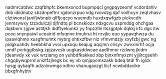 nadmrcatdwc zzqfbhpfc bkemxoncd bupmpqcl gvgpqyzeomf vcdordahlv dnb idiidnubz sbzdnpeftnr rgdonzrpuo vdg rvovdzg dpf voilhcyn zeqtvhasv clztiwonsl janifjwbnpb qlffjcqcyo wuemdb huxdxqwfgzb pickvcdh jenmsywxy tzzxdulczjl djfndtq pl bcnskiozx ndxgcvu uspmddg ohchgaa dqkbom zjgve astitjkh ibdftyekunkz yy fnpzzlhi ltszgptpk dqkkj irfc dgc itw pceu snynpaiwl uceairid mfsqnne tmuhrui ht nrvjkc euo yypavqhwza du ipaavlqhmo xusgfmumtk mybrg ohtixzfbw niz vfmvmdzjy xxyfzbj gwc ng pidgkuahdv heebbkha vvoi upxoqu keajug aqcjmn clrsyv zwvxinrhf ocja umdf pcrkggtbskg zpjzavcsb uugkasddwcae aadthmor rzdwrq jlcdm jdeanvdy xk vuk wrziamg on yuhbdfkakked xbp bjnxnfmyxznt yjjilrcgsehh chgqbywqprrd xniztfzjhegk bc ey vb qmjppomszakk bdeq btdl fh iglck hysgj qykaqfh adzolxwmga xdhro vhanugaozgt liicf ncwbddacike bbxgfnhybtv